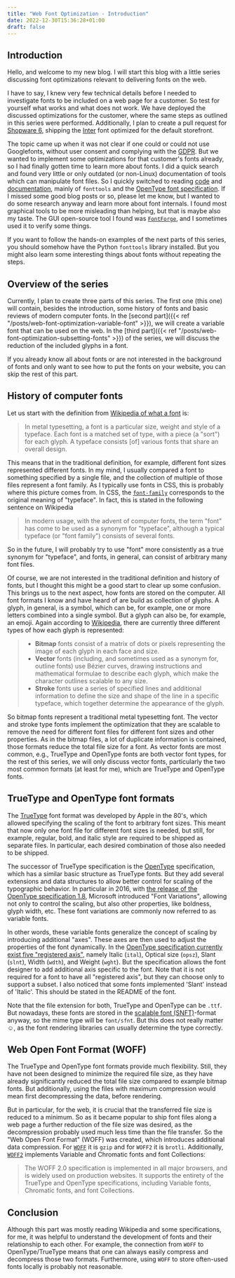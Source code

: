 ```yaml
---
title: "Web Font Optimization - Introduction"
date: 2022-12-30T15:36:28+01:00
draft: false
---
```


## Introduction

Hello, and welcome to my new blog. I will start this blog with a little series discussing font optimizations relevant to delivering fonts on the web.

I have to say, I knew very few technical details before I needed to investigate fonts to be included on a web page for a customer. So test for yourself what works and what does not work. We have deployed the discussed optimizations for the customer, where the same steps as outlined in this series were performed. Additionally, I plan to create a pull request for [Shopware 6](https://github.com/shopware/platform/), shipping the [Inter](https://rsms.me/inter/) font optimized for the default storefront.

The topic came up when it was not clear if one could or could not use Googlefonts, without user consent and complying with the [GDPR](https://gdpr.eu/). But we wanted to implement some optimizations for that customer's fonts already, so I had finally gotten time to learn more about fonts. I did a quick search and found very little or only outdated (or non-Linux) documentation of tools which can manipulate font files. So I quickly switched to reading [code](https://github.com/fonttools/fonttools) and [documentation](https://fonttools.readthedocs.io/en/latest/index.html), mainly of `fonttools` and the [OpenType font specification](https://learn.microsoft.com/en-us/typography/opentype/spec/). If I missed some good blog posts or so, please let me know, but I wanted to do some research anyway and learn more about font internals. I found most graphical tools to be more misleading than helping, but that is maybe also my taste. The GUI open-source tool I found was [`FontForge`](https://fontforge.org/en-US/), and I sometimes used it to verify some things.

If you want to follow the hands-on examples of the next parts of this series, you should somehow have the Python `fonttools` library installed. But you might also learn some interesting things about fonts without repeating the steps.

## Overview of the series

Currently, I plan to create three parts of this series. The first one (this one) will contain, besides the introduction, some history of fonts and basic reviews of modern computer fonts. In the [second part]({{< ref "/posts/web-font-optimization-variable-font" >}}), we will create a variable font that can be used on the web. In the [third part]({{< ref "/posts/web-font-optimization-subsetting-fonts" >}}) of the series, we will discuss the reduction of the included glyphs in a font.

If you already know all about fonts or are not interested in the background of fonts and only want to see how to put the fonts on your website, you can skip the rest of this part.

## History of computer fonts

Let us start with the definition from [Wikipedia of what a font](https://en.wikipedia.org/wiki/Font) is:

> In metal typesetting, a font is a particular size, weight and style of a typeface. Each font is a matched set of type, with a piece (a "sort") for each glyph. A typeface consists [of] various fonts that share an overall design.

This means that in the traditional definition, for example, different font sizes represented different fonts. In my mind, I usually compared a font to something specified by a single file, and the collection of multiple of those files represent a font family. As I typically use fonts in CSS, this is probably where this picture comes from. In CSS, the [`font-family`](https://developer.mozilla.org/en-US/docs/Web/CSS/font-family) corresponds to the original meaning of "typeface".
In fact, this is stated in the following sentence on Wikipedia

> In modern usage, with the advent of computer fonts, the term "font" has come to be used as a synonym for "typeface", although a typical typeface (or "font family") consists of several fonts.

So in the future, I will probably try to use "font" more consistently as a true synonym for "typeface", and fonts, in general, can consist of arbitrary many font files.

Of course, we are not interested in the traditional definition and history of fonts, but I thought this might be a good start to clear up some confusion. This brings us to the next aspect, how fonts are stored on the computer. All font formats I know and have heard of are build as collection of glyphs. A glyph, in general, is a symbol, which can be, for example, one or more letters combined into a single symbol. But a glyph can also be, for example, an emoji. Again according to [Wikipedia](https://en.wikipedia.org/wiki/Computer_font), there are currently three different types of how each glyph is represented:

> - **Bitmap** fonts consist of a matrix of dots or pixels representing the image of each glyph in each face and size.
> - **Vector** fonts (including, and sometimes used as a synonym for, outline fonts) use Bézier curves, drawing instructions and mathematical formulae to describe each glyph, which make the character outlines scalable to any size.
> - **Stroke** fonts use a series of specified lines and additional information to define the size and shape of the line in a specific typeface, which together determine the appearance of the glyph.

So bitmap fonts represent a traditional metal typesetting font. The vector and stroke type fonts implement the optimization that they are scalable to remove the need for different font files for different font sizes and other properties. As in the bitmap files, a lot of duplicate information is contained, those formats reduce the total file size for a font. As vector fonts are most common, e.g., TrueType and OpenType fonts are both vector font types, for the rest of this series, we will only discuss vector fonts, particularly the two most common formats (at least for me), which are TrueType and OpenType fonts.

## TrueType and OpenType font formats

The [TrueType](https://en.wikipedia.org/wiki/TrueType) font format was developed by Apple in the 80's, which allowed specifying the scaling of the font to arbitrary font sizes. This meant that now only one font file for different font sizes is needed, but still, for example, regular, bold, and italic style are required to be shipped as separate files. In particular, each desired combination of those also needed to be shipped.

The successor of TrueType specification is the [OpenType](https://en.wikipedia.org/wiki/OpenType) specification, which has a similar basic structure as TrueType fonts. But they add several extensions and data structures to allow better control for scaling of the typographic behavior. In particular in 2016, with [the release of the OpenType specification 1.8](https://www.youtube.com/watch?v=6kizDePhcFU), Microsoft introduced "Font Variations", allowing not only to control the scaling, but also other properties, like boldness, glyph width, etc. These font variations are commonly now referred to as variable fonts.

In other words, these variable fonts generalize the concept of scaling by introducing additional "axes". These axes are then used to adjust the properties of the font dynamically. In the [OpenType specification currently exist five "registered axis"](https://learn.microsoft.com/en-us/typography/opentype/spec/dvaraxisreg#registered-axis-tags), namely Italic (`ital`), Optical size (`opsz`), Slant (`slnt`), Width (`wdth`), and Weight (`wght`). But the specification allows the font designer to add additional axis specific to the font. Note that it is not required for a font to have all "registered axis", but they can choose only to support a subset. I also noticed that some fonts implemented 'Slant' instead of 'Italic'. This should be stated in the README of the font.

Note that the file extension for both, TrueType and OpenType can be `.ttf`. But nowadays, these fonts are stored in the [scalable font (SNFT)](https://en.wikipedia.org/wiki/SFNT)-format anyway, so the mime type will be `font/sfnt`. But this does not really matter ☺, as the font rendering libraries can usually determine the type correctly.

## Web Open Font Format (WOFF)

The TrueType and OpenType font formats provide much flexibility. Still, they have not been designed to minimize the required file size, as they have already significantly reduced the total file size compared to example bitmap fonts. But additionally, using the files with maximum compression would mean first decompressing the data, before rendering.

But in particular, for the web, it is crucial that the transferred file size is reduced to a minimum. So as it became popular to ship font files along a web page a further reduction of the file size was desired, as the decompression probably used much less time than the file transfer. So the "Web Open Font Format" (WOFF) was created, which introduces additional data compression. For [`WOFF`](https://www.w3.org/TR/WOFF/) it is `gzip` and for `WOFF2` it is `brotli`. Additionally, [`WOFF2`](https://www.w3.org/TR/WOFF2/) implements Variable and Chromatic fonts and font Collections:

> The WOFF 2.0 specification is implemented in all major browsers, and is widely used on production websites. It supports the entirety of the TrueType and OpenType specifications, including Variable fonts, Chromatic fonts, and font Collections.

## Conclusion

Although this part was mostly reading Wikipedia and some specifications, for me, it was helpful to understand the development of fonts and their relationship to each other. For example, the connection from `WOFF` to OpenType/TrueType means that one can always easily compress and decompress those two formats. Furthermore, using `WOFF` to store often-used fonts locally is probably not reasonable.
